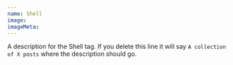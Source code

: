 ```yaml
---
name: Shell
image:
imageMeta:
---
```

A description for the Shell tag. If you delete this line it will say
`A collection of X posts` where the description should go.

